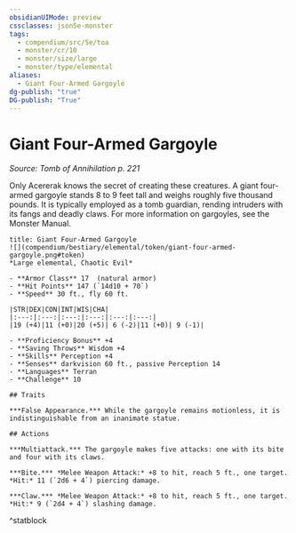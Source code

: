 ```yaml
---
obsidianUIMode: preview
cssclasses: json5e-monster
tags:
  - compendium/src/5e/toa
  - monster/cr/10
  - monster/size/large
  - monster/type/elemental
aliases:
  - Giant Four-Armed Gargoyle
dg-publish: "true"
DG-publish: "True"
---
```

# Giant Four-Armed Gargoyle
*Source: Tomb of Annihilation p. 221*  

Only Acererak knows the secret of creating these creatures. A giant four-armed gargoyle stands 8 to 9 feet tall and weighs roughly five thousand pounds. It is typically employed as a tomb guardian, rending intruders with its fangs and deadly claws. For more information on gargoyles, see the Monster Manual.

```ad-statblock
title: Giant Four-Armed Gargoyle
![](compendium/bestiary/elemental/token/giant-four-armed-gargoyle.png#token)
*Large elemental, Chaotic Evil*

- **Armor Class** 17  (natural armor)
- **Hit Points** 147 (`14d10 + 70`)
- **Speed** 30 ft., fly 60 ft.

|STR|DEX|CON|INT|WIS|CHA|
|:---:|:---:|:---:|:---:|:---:|:---:|
|19 (+4)|11 (+0)|20 (+5)| 6 (-2)|11 (+0)| 9 (-1)|

- **Proficiency Bonus** +4
- **Saving Throws** Wisdom +4
- **Skills** Perception +4
- **Senses** darkvision 60 ft., passive Perception 14
- **Languages** Terran
- **Challenge** 10

## Traits

***False Appearance.*** While the gargoyle remains motionless, it is indistinguishable from an inanimate statue.

## Actions

***Multiattack.*** The gargoyle makes five attacks: one with its bite and four with its claws.

***Bite.*** *Melee Weapon Attack:* +8 to hit, reach 5 ft., one target. *Hit:* 11 (`2d6 + 4`) piercing damage.

***Claw.*** *Melee Weapon Attack:* +8 to hit, reach 5 ft., one target. *Hit:* 9 (`2d4 + 4`) slashing damage.
```
^statblock
